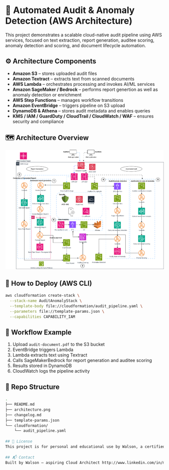 # 📄 Automated Audit & Anomaly Detection (AWS Architecture)

This project demonstrates a scalable cloud-native audit pipeline using AWS services, focused on text extraction, report generation, auditee scoring, anomaly detection and scoring, and document lifecycle automation.
## ⚙️ Architecture Components
- **Amazon S3** – stores uploaded audit files
- **Amazon Textract** – extracts text from scanned documents
- **AWS Lambda** – orchestrates processing and invokes AI/ML services
- **Amazon SageMaker / Bedrock** – performs report genertion as well as anomaly detection or enrichment
- **AWS Step Functions** – manages workflow transitions
- **Amazon EventBridge** – triggers pipeline on S3 upload
- **DynamoDB & Athena** – stores audit metadata and enables queries
- **KMS / IAM / GuardDuty / CloudTrail / CloudWatch / WAF** – ensures security and compliance

## 🗺️ Architecture Overview

![Audit Pipeline Diagram](architecture.png)

## 🚀 How to Deploy (AWS CLI)

```bash
aws cloudformation create-stack \
  --stack-name AuditAnomalyStack \
  --template-body file://cloudformation/audit_pipeline.yaml \
  --parameters file://template-params.json \
  --capabilities CAPABILITY_IAM
  ```

## 🔄 Workflow Example

1. Upload `audit-document.pdf` to the S3 bucket  
2. EventBridge triggers Lambda  
3. Lambda extracts text using Textract  
4. Calls SageMakerBedrock for report generation and auditee scoring  
5. Results stored in DynamoDB  
6. CloudWatch logs the pipeline activity  

## 📂 Repo Structure

```bash
.
├── README.md
├── architecture.png
├── changelog.md
├── template-params.json
└── cloudformation/
    └── audit_pipeline.yaml

## 📄 License
This project is for personal and educational use by Walson, a certified AWS Solutions Architect.

## 📬 Contact
Built by Walson – aspiring Cloud Architect http://www.linkedin.com/in/mboewalsonbaiye



